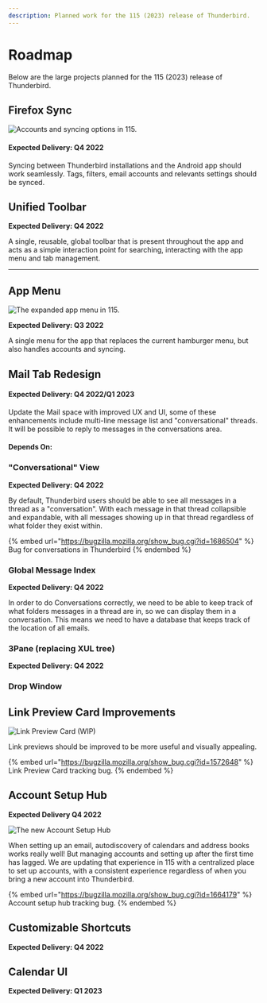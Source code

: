 ```yaml
---
description: Planned work for the 115 (2023) release of Thunderbird.
---
```


# Roadmap

Below are the large projects planned for the 115 (2023) release of Thunderbird.

## Firefox Sync

![Accounts and syncing options in 115.](<../.gitbook/assets/User recognition - Donor care.png>)

#### Expected Delivery: Q4 2022

Syncing between Thunderbird installations and the Android app should work seamlessly. Tags, filters, email accounts and relevants settings should be synced.

## Unified Toolbar

**Expected Delivery: Q4 2022**

A single, reusable, global toolbar that is present throughout the app and acts as a simple interaction point for searching, interacting with the app menu and tab management.

****

## **App Menu**

![The expanded app menu in 115.](../.gitbook/assets/account\_mail\_tab.png)

**Expected Delivery: Q3 2022**

A single menu for the app that replaces the current hamburger menu, but also handles accounts and syncing.

## Mail Tab Redesign

#### Expected Delivery: Q4 2022/Q1 2023

Update the Mail space with improved UX and UI, some of these enhancements include multi-line message list and "conversational" threads. It will be possible to reply to messages in the conversations area.

#### Depends On:

### "Conversational" View

**Expected Delivery: Q4 2022**

&#x20;By default, Thunderbird users should be able to see all messages in a thread as a "conversation". With each message in that thread collapsible and expandable, with all messages showing up in that thread regardless of what folder they exist within.

{% embed url="https://bugzilla.mozilla.org/show_bug.cgi?id=1686504" %}
Bug for conversations in Thunderbird
{% endembed %}

### Global Message Index

**Expected Delivery: Q4 2022**

In order to do Conversations correctly, we need to be able to keep track of what folders messages in a thread are in, so we can display them in a conversation. This means we need to have a database that keeps track of the location of all emails.

### 3Pane (replacing XUL tree)

**Expected Delivery: Q4 2022**

### Drop Window



## Link Preview Card Improvements

![Link Preview Card (WIP)](../.gitbook/assets/link-preview.png)

Link previews should be improved to be more useful and visually appealing.

{% embed url="https://bugzilla.mozilla.org/show_bug.cgi?id=1572648" %}
Link Preview Card tracking bug.
{% endembed %}

## Account Setup Hub

**Expected Delivery Q4 2022**

![The new Account Setup Hub](../.gitbook/assets/account-setup.png)

When setting up an email, autodiscovery of calendars and address books works really well! But managing accounts and setting up after the first time has lagged. We are updating that experience in 115 with a centralized place to set up accounts, with a consistent experience regardless of when you bring a new account into Thunderbird.

{% embed url="https://bugzilla.mozilla.org/show_bug.cgi?id=1664179" %}
Account setup hub tracking bug.
{% endembed %}

## Customizable Shortcuts

**Expected  Delivery: Q4 2022**

## Calendar UI

**Expected Delivery: Q1 2023**
